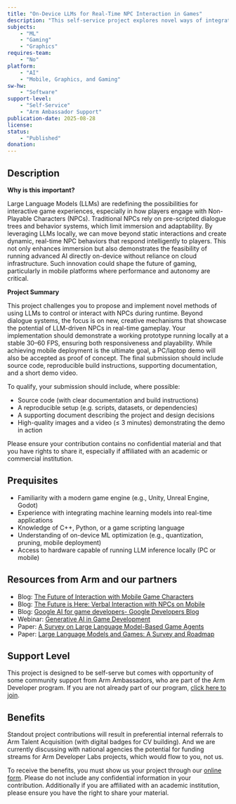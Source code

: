 ```yaml
---
title: "On-Device LLMs for Real-Time NPC Interaction in Games"
description: "This self-service project explores novel ways of integrating Large Language Models (LLMs) into real-time gameplay to drive dynamic Non-Playable Character (NPC) interactions."
subjects:
    - "ML"
    - "Gaming"
    - "Graphics"
requires-team:
    - "No"
platform:
    - "AI"
    - "Mobile, Graphics, and Gaming"
sw-hw:
    - "Software"
support-level: 
    - "Self-Service"
    - "Arm Ambassador Support"
publication-date: 2025-08-28
license:
status:
    - "Published" 
donation: 
---
```


## Description

**Why is this important?**

Large Language Models (LLMs) are redefining the possibilities for interactive game experiences, especially in how players engage with Non-Playable Characters (NPCs). Traditional NPCs rely on pre-scripted dialogue trees and behavior systems, which limit immersion and adaptability. By leveraging LLMs locally, we can move beyond static interactions and create dynamic, real-time NPC behaviors that respond intelligently to players. This not only enhances immersion but also demonstrates the feasibility of running advanced AI directly on-device without reliance on cloud infrastructure. Such innovation could shape the future of gaming, particularly in mobile platforms where performance and autonomy are critical.

**Project Summary**

This project challenges you to propose and implement novel methods of using LLMs to control or interact with NPCs during runtime. Beyond dialogue systems, the focus is on new, creative mechanisms that showcase the potential of LLM-driven NPCs in real-time gameplay. Your implementation should demonstrate a working prototype running locally at a stable 30–60 FPS, ensuring both responsiveness and playability. While achieving mobile deployment is the ultimate goal, a PC/laptop demo will also be accepted as proof of concept. The final submission should include source code, reproducible build instructions, supporting documentation, and a short demo video.

To qualify, your submission should include, where possible:

- Source code (with clear documentation and build instructions)
- A reproducible setup (e.g. scripts, datasets, or dependencies)
- A supporting document describing the project and design decisions
- High-quality images and a video (≤ 3 minutes) demonstrating the demo in action

Please ensure your contribution contains no confidential material and that you have rights to share it, especially if affiliated with an academic or commercial institution.

## Prequisites
- Familiarity with a modern game engine (e.g., Unity, Unreal Engine, Godot)
- Experience with integrating machine learning models into real-time applications
- Knowledge of C++, Python, or a game scripting language
- Understanding of on-device ML optimization (e.g., quantization, pruning, mobile deployment)
- Access to hardware capable of running LLM inference locally (PC or mobile)


## Resources from Arm and our partners

- Blog: [The Future of Interaction with Mobile Game Characters](https://dl.acm.org/doi/10.1145/3641234.3671019)
- Blog: [The Future is Here: Verbal Interaction with NPCs on Mobile](https://doi.org/10.1145/3664294.3664365)
- Blog: [Google AI for game developers- Google Developers Blog](https://developers.googleblog.com/en/google-ai-for-game-developers/)
- Webinar: [Generative AI in Game Development](https://meet95924766.adobeconnect.com/pkevz158x6tp/)
- Paper: [A Survey on Large Language Model-Based Game Agents ](https://arxiv.org/abs/2404.02039)
- Paper: [Large Language Models and Games: A Survey and Roadmap](https://arxiv.org/abs/2402.18659)


## Support Level

This project is designed to be self-serve but comes with opportunity of some community support from Arm Ambassadors, who are part of the Arm Developer program. If you are not already part of our program, [click here to join](https://www.arm.com/resources/developer-program?#register).

## Benefits 

Standout project contributions will result in preferential internal referrals to Arm Talent Acquisition (with digital badges for CV building).  And we are currently discussing with national agencies the potential for funding streams for Arm Developer Labs projects, which would flow to you, not us.

To receive the benefits, you must show us your project through our [online form](https://forms.office.com/e/VZnJQLeRhD). Please do not include any confidential information in your contribution. Additionally if you are affiliated with an academic institution, please ensure you have the right to share your material.